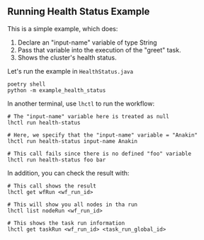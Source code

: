 ## Running Health Status Example

This is a simple example, which does:

1. Declare an "input-name" variable of type String
2. Pass that variable into the execution of the "greet" task.
3. Shows the cluster's health status.

Let's run the example in `HealthStatus.java`

```
poetry shell
python -m example_health_status
```

In another terminal, use `lhctl` to run the workflow:

```
# The "input-name" variable here is treated as null
lhctl run health-status

# Here, we specify that the "input-name" variable = "Anakin"
lhctl run health-status input-name Anakin

# This call fails since there is no defined "foo" variable
lhctl run health-status foo bar
```

In addition, you can check the result with:

```
# This call shows the result
lhctl get wfRun <wf_run_id>

# This will show you all nodes in tha run
lhctl list nodeRun <wf_run_id>

# This shows the task run information
lhctl get taskRun <wf_run_id> <task_run_global_id>
```
